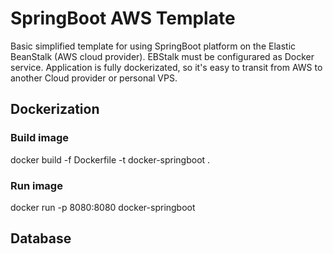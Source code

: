 

# SpringBoot AWS Template

Basic simplified template for using SpringBoot platform on the Elastic BeanStalk (AWS cloud provider). EBStalk must
be configurared as Docker service. Application is fully dockerizated, so it's easy to transit from AWS to another Cloud
provider or personal VPS.


## Dockerization

### Build image

docker build -f Dockerfile -t docker-springboot .


### Run image

docker run -p 8080:8080  docker-springboot


## Database

